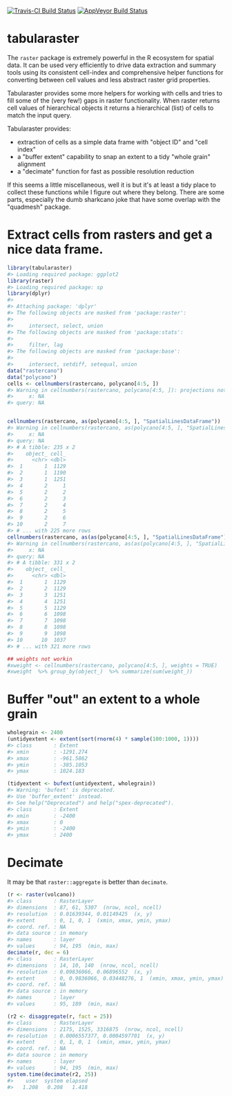 
[![Travis-CI Build Status](https://travis-ci.org/mdsumner/tabularaster.svg?branch=master)](https://travis-ci.org/mdsumner/tabularaster) [![AppVeyor Build Status](https://ci.appveyor.com/api/projects/status/github/mdsumner/tabularaster?branch=master&svg=true)](https://ci.appveyor.com/project/mdsumner/tabularaster)

<!-- README.md is generated from README.Rmd. Please edit that file -->
tabularaster
============

The `raster` package is extremely powerful in the R ecosystem for spatial data. It can be used very efficiently to drive data extraction and summary tools using its consistent cell-index and comprehensive helper functions for converting between cell values and less abstract raster grid properties.

Tabularaster provides some more helpers for working with cells and tries to fill some of the (very few!) gaps in raster functionality. When raster returns cell values of hierarchical objects it returns a hierarchical (list) of cells to match the input query.

Tabularaster provides:

-   extraction of cells as a simple data frame with "object ID" and "cell index"
-   a "buffer extent" capability to snap an extent to a tidy "whole grain" alignment
-   a "decimate" function for fast as possible resolution reduction

If this seems a little miscellaneous, well it is but it's at least a tidy place to collect these functions while I figure out where they belong. There are some parts, especially the dumb sharkcano joke that have some overlap with the "quadmesh" package.

Extract cells from rasters and get a nice data frame.
=====================================================

``` r
library(tabularaster)
#> Loading required package: ggplot2
library(raster)
#> Loading required package: sp
library(dplyr)
#> 
#> Attaching package: 'dplyr'
#> The following objects are masked from 'package:raster':
#> 
#>     intersect, select, union
#> The following objects are masked from 'package:stats':
#> 
#>     filter, lag
#> The following objects are masked from 'package:base':
#> 
#>     intersect, setdiff, setequal, union
data("rastercano")
data("polycano")
cells <- cellnumbers(rastercano, polycano[4:5, ])
#> Warning in cellnumbers(rastercano, polycano[4:5, ]): projections not the same 
#>     x: NA
#> query: NA


cellnumbers(rastercano, as(polycano[4:5, ], "SpatialLinesDataFrame"))
#> Warning in cellnumbers(rastercano, as(polycano[4:5, ], "SpatialLinesDataFrame")): projections not the same 
#>     x: NA
#> query: NA
#> # A tibble: 235 x 2
#>    object_ cell_
#>      <chr> <dbl>
#>  1       1  1129
#>  2       1  1190
#>  3       1  1251
#>  4       2     1
#>  5       2     2
#>  6       2     3
#>  7       2     4
#>  8       2     5
#>  9       2     6
#> 10       2     7
#> # ... with 225 more rows
cellnumbers(rastercano, as(as(polycano[4:5, ], "SpatialLinesDataFrame"), "SpatialPointsDataFrame"))
#> Warning in cellnumbers(rastercano, as(as(polycano[4:5, ], "SpatialLinesDataFrame"), : projections not the same 
#>     x: NA
#> query: NA
#> # A tibble: 331 x 2
#>    object_ cell_
#>      <chr> <dbl>
#>  1       1  1129
#>  2       2  1129
#>  3       3  1251
#>  4       4  1251
#>  5       5  1129
#>  6       6  1098
#>  7       7  1098
#>  8       8  1098
#>  9       9  1098
#> 10      10  1037
#> # ... with 321 more rows

## weights not workin
#xweight <- cellnumbers(rastercano, polycano[4:5, ], weights = TRUE)
#xweight  %>% group_by(object_)  %>% summarize(sum(weight_))
```

Buffer "out" an extent to a whole grain
=======================================

``` r
wholegrain <- 2400
(untidyextent <- extent(sort(rnorm(4) * sample(100:1000, 1))))
#> class       : Extent 
#> xmin        : -1291.274 
#> xmax        : -961.5862 
#> ymin        : -385.1053 
#> ymax        : 1024.183

(tidyextent <- bufext(untidyextent, wholegrain))
#> Warning: 'bufext' is deprecated.
#> Use 'buffer_extent' instead.
#> See help("Deprecated") and help("spex-deprecated").
#> class       : Extent 
#> xmin        : -2400 
#> xmax        : 0 
#> ymin        : -2400 
#> ymax        : 2400
```

Decimate
========

It may be that `raster::aggregate` is better than `decimate`.

``` r
(r <- raster(volcano))
#> class       : RasterLayer 
#> dimensions  : 87, 61, 5307  (nrow, ncol, ncell)
#> resolution  : 0.01639344, 0.01149425  (x, y)
#> extent      : 0, 1, 0, 1  (xmin, xmax, ymin, ymax)
#> coord. ref. : NA 
#> data source : in memory
#> names       : layer 
#> values      : 94, 195  (min, max)
decimate(r, dec = 6)
#> class       : RasterLayer 
#> dimensions  : 14, 10, 140  (nrow, ncol, ncell)
#> resolution  : 0.09836066, 0.06896552  (x, y)
#> extent      : 0, 0.9836066, 0.03448276, 1  (xmin, xmax, ymin, ymax)
#> coord. ref. : NA 
#> data source : in memory
#> names       : layer 
#> values      : 95, 189  (min, max)

(r2 <- disaggregate(r, fact = 25))
#> class       : RasterLayer 
#> dimensions  : 2175, 1525, 3316875  (nrow, ncol, ncell)
#> resolution  : 0.0006557377, 0.0004597701  (x, y)
#> extent      : 0, 1, 0, 1  (xmin, xmax, ymin, ymax)
#> coord. ref. : NA 
#> data source : in memory
#> names       : layer 
#> values      : 94, 195  (min, max)
system.time(decimate(r2, 25))
#>    user  system elapsed 
#>   1.208   0.208   1.418
```
